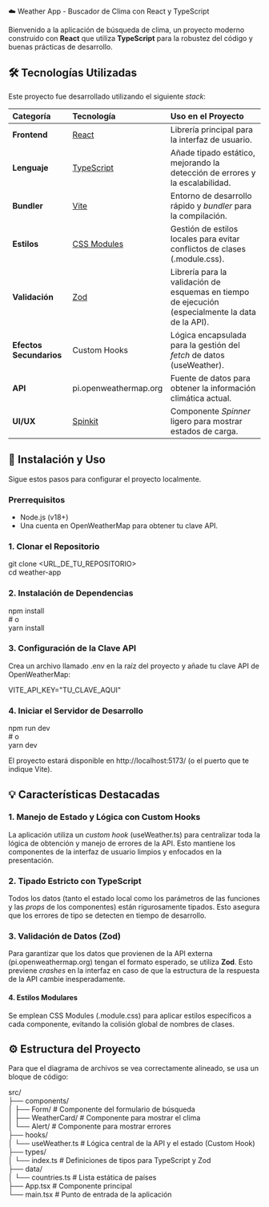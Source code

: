 ☁️ Weather App \- Buscador de Clima con React y TypeScript

Bienvenido a la aplicación de búsqueda de clima, un proyecto moderno construido con **React** que utiliza **TypeScript** para la robustez del código y buenas prácticas de desarrollo.

## **🛠️ Tecnologías Utilizadas**

Este proyecto fue desarrollado utilizando el siguiente *stack*:

| Categoría | Tecnología | Uso en el Proyecto |
| :---- | :---- | :---- |
| **Frontend** | [React](https://es.react.dev/) | Librería principal para la interfaz de usuario. |
| **Lenguaje** | [TypeScript](https://www.typescriptlang.org/) | Añade tipado estático, mejorando la detección de errores y la escalabilidad. |
| **Bundler** | [Vite](https://vitejs.dev/) | Entorno de desarrollo rápido y *bundler* para la compilación. |
| **Estilos** | [CSS Modules](https://create-react-app.dev/docs/adding-a-css-modules-stylesheet/) | Gestión de estilos locales para evitar conflictos de clases (.module.css). |
| **Validación** | [Zod](https://zod.dev/) | Librería para la validación de esquemas en tiempo de ejecución (especialmente la data de la API). |
| **Efectos Secundarios** | Custom Hooks | Lógica encapsulada para la gestión del *fetch* de datos (useWeather). |
| **API** | pi.openweathermap.org | Fuente de datos para obtener la información climática actual. |
| **UI/UX** | [Spinkit](https://tobiasahlin.com/spinkit/) | Componente *Spinner* ligero para mostrar estados de carga. |

## **🚀 Instalación y Uso**

Sigue estos pasos para configurar el proyecto localmente.

### **Prerrequisitos**

* Node.js (v18+)  
* Una cuenta en OpenWeatherMap para obtener tu clave API.

### **1\. Clonar el Repositorio**

git clone \<URL\_DE\_TU\_REPOSITORIO\>  
cd weather-app

### **2\. Instalación de Dependencias**

npm install  
\# o  
yarn install

### **3\. Configuración de la Clave API**

Crea un archivo llamado .env en la raíz del proyecto y añade tu clave API de OpenWeatherMap:

VITE\_API\_KEY="TU\_CLAVE\_AQUI"

### **4\. Iniciar el Servidor de Desarrollo**

npm run dev  
\# o  
yarn dev

El proyecto estará disponible en http://localhost:5173/ (o el puerto que te indique Vite).

## **💡 Características Destacadas**

### **1\. Manejo de Estado y Lógica con Custom Hooks**

La aplicación utiliza un *custom hook* (useWeather.ts) para centralizar toda la lógica de obtención y manejo de errores de la API. Esto mantiene los componentes de la interfaz de usuario limpios y enfocados en la presentación.

### **2\. Tipado Estricto con TypeScript**

Todos los datos (tanto el estado local como los parámetros de las funciones y las *props* de los componentes) están rigurosamente tipados. Esto asegura que los errores de tipo se detecten en tiempo de desarrollo.

### **3\. Validación de Datos (Zod)**

Para garantizar que los datos que provienen de la API externa (pi.openweathermap.org) tengan el formato esperado, se utiliza **Zod**. Esto previene *crashes* en la interfaz en caso de que la estructura de la respuesta de la API cambie inesperadamente.

#### **4\. Estilos Modulares**

Se emplean CSS Modules (.module.css) para aplicar estilos específicos a cada componente, evitando la colisión global de nombres de clases.

## **⚙️ Estructura del Proyecto**

Para que el diagrama de archivos se vea correctamente alineado, se usa un bloque de código:

src/  
├── components/  
│   ├── Form/         \# Componente del formulario de búsqueda  
│   ├── WeatherCard/  \# Componente para mostrar el clima  
│   └── Alert/        \# Componente para mostrar errores  
├── hooks/  
│   └── useWeather.ts \# Lógica central de la API y el estado (Custom Hook)  
├── types/  
│   └── index.ts      \# Definiciones de tipos para TypeScript y Zod  
├── data/  
│   └── countries.ts  \# Lista estática de países  
├── App.tsx           \# Componente principal  
└── main.tsx          \# Punto de entrada de la aplicación  
